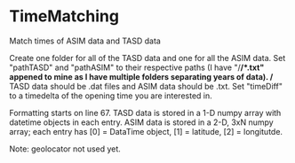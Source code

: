 # TimeMatching
Match times of ASIM data and TASD data


Create one folder for all of the TASD data and one for all the ASIM data.
Set "pathTASD" and "pathASIM" to their respective paths (I have "/**/*.txt" appened to mine as I have multiple folders separating years of data). /**
TASD data should be .dat files and ASIM data should be .txt.
Set "timeDiff" to a timedelta of the opening time you are interested in.

Formatting starts on line 67.
TASD data is stored in a 1-D numpy array with datetime objects in each entry.
ASIM data is stored in a 2-D, 3xN numpy array; each entry has [0] = DataTime object, [1] = latitude, [2] = longitutde.


Note:
    geolocator not used yet. 
